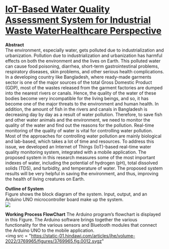 # [IoT-Based Water Quality Assessment System for Industrial Waste WaterHealthcare Perspective](https://www.hindawi.com/journals/jhe/2022/3769965/)

**Abstract**<br>
The environment, especially water, gets polluted due to industrialization and urbanization. Pollution due to industrialization and urbanization has harmful effects on both the environment and the lives on Earth. This polluted water can cause food poisoning, diarrhea, short-term gastrointestinal problems, respiratory diseases, skin problems, and other serious health complications. In a developing country like Bangladesh, where ready-made garments sector is one of the major sources of the total Gross Domestic Product (GDP), most of the wastes released from the garment factories are dumped into the nearest rivers or canals. Hence, the quality of the water of these bodies become very incompatible for the living beings, and so, it has become one of the major threats to the environment and human health. In addition, the amount of fish in the rivers and canals in Bangladesh is decreasing day by day as a result of water pollution. Therefore, to save fish and other water animals and the environment, we need to monitor the quality of the water and find out the reasons for the pollution. Real-time monitoring of the quality of water is vital for controlling water pollution. Most of the approaches for controlling water pollution are mainly biological and lab-based, which takes a lot of time and resources. To address this issue, we developed an Internet of Things (IoT)-based real-time water quality monitoring system, integrated with a mobile application. The proposed system in this research measures some of the most important indexes of water, including the potential of hydrogen (pH), total dissolved solids (TDS), and turbidity, and temperature of water. The proposed system results will be very helpful in saving the environment, and thus, improving the health of living creatures on Earth.

**Outline of System**<br>
Figure shows the block diagram of the system. Input, output, and an Arduino UNO microcontroller board make up the system.
<br>
<img src = "https://static-01.hindawi.com/articles/jhe/volume-2022/3769965/figures/3769965.fig.001.svgz">

**Working Process FlowChart**
The Arduino program’s flowchart is displayed in this Figure. The Arduino software brings together the various functionality for the various sensors and Bluetooth modules that connect the Arduino UNO to the mobile application.
<br>
<img src = "https://static-01.hindawi.com/articles/jhe/volume-2022/3769965/figures/3769965.fig.0012.svgz"
